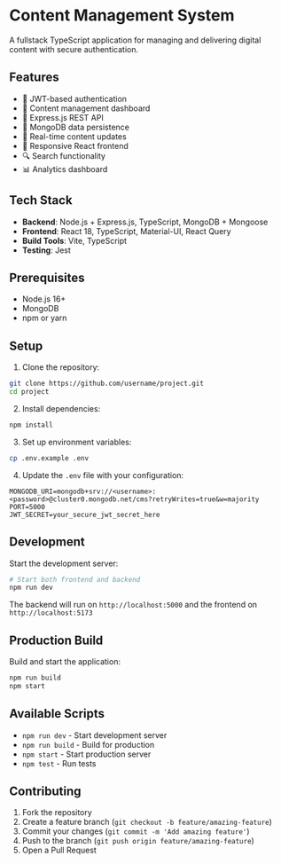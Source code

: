 # Content Management System
A fullstack TypeScript application for managing and delivering digital content with secure authentication.

## Features
- 🔐 JWT-based authentication
- 📄 Content management dashboard
- 🚀 Express.js REST API
- 💾 MongoDB data persistence
- 🔄 Real-time content updates
- 📱 Responsive React frontend
- 🔍 Search functionality
- 📊 Analytics dashboard

## Tech Stack
- **Backend**: Node.js + Express.js, TypeScript, MongoDB + Mongoose
- **Frontend**: React 18, TypeScript, Material-UI, React Query
- **Build Tools**: Vite, TypeScript
- **Testing**: Jest

## Prerequisites
- Node.js 16+
- MongoDB
- npm or yarn

## Setup

1. Clone the repository:
```bash
git clone https://github.com/username/project.git
cd project
```

2. Install dependencies:
```bash
npm install
```

3. Set up environment variables:
```bash
cp .env.example .env
```

4. Update the `.env` file with your configuration:
```env
MONGODB_URI=mongodb+srv://<username>:<password>@cluster0.mongodb.net/cms?retryWrites=true&w=majority
PORT=5000
JWT_SECRET=your_secure_jwt_secret_here
```

## Development

Start the development server:
```bash
# Start both frontend and backend
npm run dev
```

The backend will run on `http://localhost:5000` and the frontend on `http://localhost:5173`

## Production Build

Build and start the application:
```bash
npm run build
npm start
```

## Available Scripts
- `npm run dev` - Start development server
- `npm run build` - Build for production
- `npm start` - Start production server
- `npm test` - Run tests

## Contributing
1. Fork the repository
2. Create a feature branch (`git checkout -b feature/amazing-feature`)
3. Commit your changes (`git commit -m 'Add amazing feature'`)
4. Push to the branch (`git push origin feature/amazing-feature`)
5. Open a Pull Request